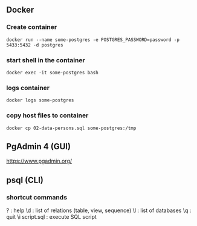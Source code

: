 ## Docker
### Create container
```
docker run --name some-postgres -e POSTGRES_PASSWORD=password -p 5433:5432 -d postgres
```
### start shell  in the container
```
docker exec -it some-postgres bash
```

### logs container
```
docker logs some-postgres
```

### copy host files to container
```
docker cp 02-data-persons.sql some-postgres:/tmp
```

## PgAdmin 4 (GUI)
https://www.pgadmin.org/

## psql (CLI)
### shortcut commands
\? : help
\d : list of relations (table, view, sequence)
\l : list of databases
\q : quit
\i script.sql : execute SQL script